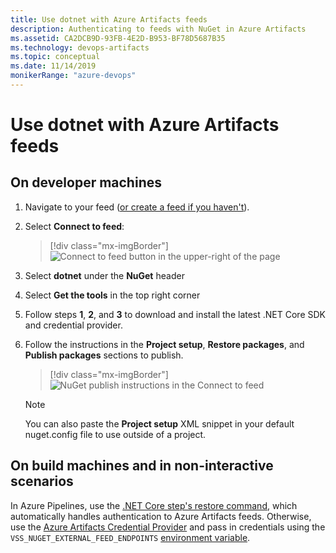 ```yaml
---
title: Use dotnet with Azure Artifacts feeds
description: Authenticating to feeds with NuGet in Azure Artifacts
ms.assetid: CA2DCB9D-93FB-4E2D-B953-BF78D5687B35
ms.technology: devops-artifacts
ms.topic: conceptual
ms.date: 11/14/2019
monikerRange: "azure-devops"
---
```


# Use dotnet with Azure Artifacts feeds

## On developer machines

1. Navigate to your feed ([or create a feed if you haven't](../feeds/create-feed.md)).

2. Select **Connect to feed**:

   > [!div class="mx-imgBorder"]
   > ![Connect to feed button in the upper-right of the page](../media/connect-to-feed-azure-devops-newnav.png)

3. Select **dotnet** under the **NuGet** header

4. Select **Get the tools** in the top right corner

5. Follow steps **1**, **2**, and **3** to download and install the latest .NET Core SDK and credential provider.

6. Follow the instructions in the **Project setup**, **Restore packages**, and **Publish packages** sections to publish.

   > [!div class="mx-imgBorder"]
   > ![NuGet publish instructions in the Connect to feed](../media/dotnet-azure-devops-newnav.png)

   > [!NOTE]
   > You can also paste the **Project setup** XML snippet in your default nuget.config file to use outside of a project.

## On build machines and in non-interactive scenarios

In Azure Pipelines, use the [.NET Core step's restore command](../../pipelines/tasks/build/dotnet-core-cli.md), which automatically handles authentication to Azure Artifacts feeds. Otherwise, use the [Azure Artifacts Credential Provider](https://github.com/Microsoft/artifacts-credprovider) and pass in credentials using the `VSS_NUGET_EXTERNAL_FEED_ENDPOINTS` [environment variable](https://github.com/Microsoft/artifacts-credprovider/blob/master/README.md#environment-variables).
